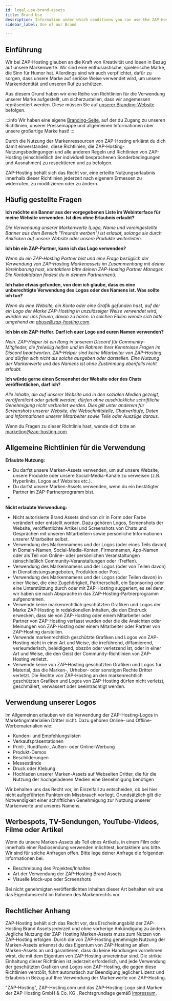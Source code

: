 ```yaml
---
id: legal-use-brand-assets
title: Brand Use
description: Information under which conditions you can use the ZAP-Hosting logo and name - ZAP-Hosting.com documentation
sidebar_label: Use of our Brand

---
```




## Einführung

Wir bei ZAP-Hosting glauben an die Kraft von Kreativität und Ideen in Bezug auf unsere Markenwerte. Wir sind eine enthusiastische, spielerische Marke, die Sinn für Humor hat. Allerdings sind wir auch verpflichtet, dafür zu sorgen, dass unsere Marke auf seriöse Weise verwendet wird, um unsere Markenidentität und unseren Ruf zu schützen.

Aus diesem Grund haben wir eine Reihe von Richtlinien für die Verwendung unserer Marke aufgestellt, um sicherzustellen, dass wir angemessen repräsentiert werden. Diese müssen Sie auf [unserer Branding-Website](http://zap-hosting.com/branding) befolgen.

:::info
Wir haben eine eigene [Branding-Seite](https://zap-hosting.com/branding), auf der du Zugang zu unseren Richtlinien, unserer Pressemappe und allgemeinen Informationen über unsere großartige Marke hast!
:::

Durch die Nutzung der Markenressourcen von ZAP-Hosting erklärst du dich damit einverstanden, diese Richtlinien, die ZAP-Hosting-Nutzungsbedingungen und alle anderen Regeln und Richtlinien von ZAP-Hosting (einschließlich der individuell besprochenen Sonderbedingungen und Ausnahmen) zu respektieren und zu befolgen. 

ZAP-Hosting behält sich das Recht vor, eine erteilte Nutzungserlaubnis innerhalb dieser Richtlinien jederzeit nach eigenem Ermessen zu widerrufen, zu modifizieren oder zu ändern.



## Häufig gestellte Fragen

**Ich möchte ein Banner aus der vorgegebenen Liste im Webinterface für meine Website verwenden. Ist dies ohne Erlaubnis erlaubt?**

*Die Verwendung unserer Markenwerte (Logo, Name und voreingestellte Banner aus dem Bereich "Freunde werben") ist erlaubt, solange sie durch Anklicken auf unsere Website oder unsere Produkte weiterleiten.*



**Ich bin ein ZAP-Partner, kann ich das Logo verwenden?**

*Wenn du ein ZAP-Hosting Partner bist und eine Frage bezüglich der Verwendung von ZAP-Hosting Markenassets im Zusammenhang mit deiner Vereinbarung hast, kontaktiere bitte deinen ZAP-Hosting Partner Manager. Die Kontaktdaten findest du in deinem Partnermenü.*



**Ich habe etwas gefunden, von dem ich glaube, dass es eine unberechtigte Verwendung des Logos oder des Namens ist. Was sollte ich tun?**

*Wenn du eine Website, ein Konto oder eine Grafik gefunden hast, auf der ein Logo der Marke ZAP-Hosting in unzulässiger Weise verwendet wird, würden wir uns freuen, davon zu hören. In solchen Fällen wende sich bitte umgehend an abuse@zap-hosting.com*.



**Ich bin ein ZAP-Helfer. Darf ich euer Logo und euren Namen verwenden?**

*Nein. ZAP-Helper ist ein Rang in unserem Discord für Community-Mitglieder, die freiwillig helfen und im Rahmen ihrer Kenntnisse Fragen im Discord beantworten. ZAP-Helper sind keine Mitarbeiter von ZAP-Hosting und dürfen sich nicht als solche ausgeben oder darstellen. Eine Nutzung der Markenwerte und des Namens ist ohne Zustimmung ebenfalls nicht erlaubt.*



**Ich würde gerne einen Screenshot der Website oder des Chats veröffentlichen, darf ich?**

*Alle Inhalte, die auf unserer Website und in den sozialen Medien gezeigt, veröffentlicht oder geteilt werden, dürfen ohne ausdrückliche schriftliche Genehmigung nicht verbreitet werden. Dies gilt unter anderem für Screenshots unserer Website, der Webschnittstelle, Chatverläufe, Daten und Informationen unserer Mitarbeiter sowie Teile oder Auszüge daraus.*

Wenn du Fragen zu dieser Richtlinie hast, wende dich bitte an marketing@zap-hosting.com.



## Allgemeine Richtlinien für die Verwendung



**Erlaubte Nutzung:**

- Du darfst unsere Marken-Assets verwenden, um auf unsere Website, unsere Produkte oder unsere Social-Media-Kanäle zu verweisen (z.B. Hyperlinks, Logos auf Websites etc.). 
- Du darfst unsere Marken-Assets verwenden, wenn du ein bestätigter Partner im ZAP-Partnerprogramm bist.
- 


**Nicht erlaubte Verwendung:**

- Nicht autorisierte Brand Assets sind von dir in Form oder Farbe verändert oder entstellt worden. Dazu gehören Logos, Screenshots der Website, veröffentlichte Artikel und Screenshots von Chats und Gesprächen mit unseren Mitarbeitern sowie persönliche Informationen unserer Mitarbeiter selbst.
- Verwendung des Markennamens und der Logos (oder eines Teils davon) in Domain-Namen, Social-Media-Konten, Firmennamen, App-Namen oder als Teil von Online- oder persönlichen Veranstaltungen (einschließlich Community-Veranstaltungen oder -Treffen).
- Verwendung des Markennamens und der Logos (oder von Teilen davon) in Dienstleistungsangeboten, Produkten oder Post.
- Verwendung des Markennamens und der Logos (oder Teilen davon) in einer Weise, die eine Zugehörigkeit, Partnerschaft, ein Sponsoring oder eine Unterstützung durch oder mit ZAP-Hosting suggeriert, es sei denn, wir haben sie nach Absprache in das ZAP-Hosting-Partnerprogramm aufgenommen.
- Verwende keine markenrechtlich geschützten Grafiken und Logos der Marke ZAP-Hosting in redaktionellen Inhalten, die den Eindruck erwecken, dass sie von ZAP-Hosting oder einem Mitarbeiter oder Partner von ZAP-Hosting verfasst wurden oder die die Ansichten oder Meinungen von ZAP-Hosting oder einem Mitarbeiter oder Partner von ZAP-Hosting darstellen.
- Verwende markenrechtlich geschützte Grafiken und Logos von ZAP-Hosting nicht in einer Art und Weise, die irreführend, diffamierend, verleumderisch, beleidigend, obszön oder verletzend ist, oder in einer Art und Weise, die den Geist der Community-Richtlinien von ZAP-Hosting verletzt.
- Verwende keine von ZAP-Hosting geschützten Grafiken und Logos für Material, das die Marken-, Urheber- oder sonstigen Rechte Dritter verletzt.
  Die Rechte von ZAP-Hosting an den markenrechtlich geschützten Grafiken und Logos von ZAP-Hosting dürfen nicht verletzt, geschmälert, verwässert oder beeinträchtigt werden.



## Verwendung unserer Logos

Im Allgemeinen erlauben wir die Verwendung der ZAP-Hosting-Logos in Marketingmaterialien Dritter nicht. Dazu gehören Online- und Offline-Werbematerialien wie:

- Kunden- und Empfehlungslisten
- Verkaufspräsentationen
- Print-, Rundfunk-, Außen- oder Online-Werbung
- Produkt-Demos
- Beschilderungen
- Messestände
- Druck oder Klebung 
- Hochladen unserer Marken-Assets auf Webseiten Dritter, die für die Nutzung der hochgeladenen Medien eine Genehmigung benötigen

Wir behalten uns das Recht vor, im Einzelfall zu entscheiden, ob bei hier nicht aufgeführten Punkten ein Missbrauch vorliegt. Grundsätzlich gilt die Notwendigkeit einer schriftlichen Genehmigung zur Nutzung unserer Markenwerte und unseres Namens.



## Werbespots, TV-Sendungen, YouTube-Videos, Filme oder Artikel

Wenn du unsere Marken-Assets als Teil eines Artikels, in einem Film oder innerhalb einer Radiosendung verwenden möchtest, kontaktiere uns bitte. Wir sind für solche Anfragen offen. Bitte lege deiner Anfrage die folgenden Informationen bei:

- Beschreibung des Projektes/Inhaltes 
- Art der Verwendung der ZAP-Hosting Brand Assets
- Visuelle Mock-ups oder Screenshots

Bei nicht genehmigten veröffentlichten Inhalten dieser Art behalten wir uns das Eigentumsrecht im Rahmen des Markenrechts vor.



## Rechtlicher Anhang

ZAP-Hosting behält sich das Recht vor, das Erscheinungsbild der ZAP-Hosting Brand Assets jederzeit und ohne vorherige Ankündigung zu ändern. Jegliche Nutzung der ZAP-Hosting Marken-Assets muss zum Nutzen von ZAP-Hosting erfolgen. Durch die von ZAP-Hosting genehmigte Nutzung der Marken-Assets erkennst du das Eigentum von ZAP-Hosting an allen Marken-Assets an und garantieren, dass du keine Handlungen vornehmen wirst, die mit dem Eigentum von ZAP-Hosting unvereinbar sind. Die strikte Einhaltung dieser Richtlinien ist jederzeit erforderlich, und jede Verwendung der geschützten Grafiken und Logos von ZAP-Hosting, die gegen diese Richtlinien verstößt, führt automatisch zur Beendigung jeglicher Lizenz und Erlaubnis in Bezug auf Ihre Verwendung der Markenwerte von ZAP-Hosting.

"ZAP-Hosting", ZAP-Hosting.com und das ZAP-Hosting-Logo sind Marken der ZAP-Hosting GmbH & Co. KG .
Rechtsgrundlage gemäß [Impressum](https://zap-hosting.com/en/impressum/).
